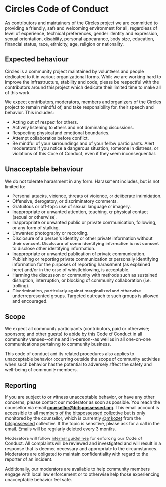 # Circles Code of Conduct

As contributors and maintainers of the Circles project we are committed to providing a friendly, safe and welcoming environment for all, regardless of level of experience, technical preferences, gender identity and expression, sexual orientation, disability, personal appearance, body size, education, financial status, race, ethnicity, age, religion or nationality.

## Expected behaviour

Circles is a community project maintained by volunteers and people dedicated to it in various organizational forms. While we are working hard to improve the infrastructure, stability and code, please be respectful with the contributors around this project which dedicate their limited time to make all of this work.

We expect contributors, moderators, members and organizers of the Circles project to remain mindful of, and take responsibility for, their speech and behavior. This includes:

* Acting out of respect for others.
* Actively listening to others and not dominating discussions.
* Respecting physical and emotional boundaries.
* Attempt collaboration before conflict.
* Be mindful of your surroundings and of your fellow participants. Alert moderators if you notice a dangerous situation, someone in distress, or violations of this Code of Conduct, even if they seem inconsequential.

## Unacceptable behaviour

We do not tolerate harassment in any form. Harassment includes, but is not limited to:

* Personal attacks, violence, threats of violence, or deliberate intimidation.
* Offensive, derogatory, or discriminatory comments.
* Gratuitous or off-topic use of sexual language or imagery.
* Inappropriate or unwanted attention, touching, or physical contact (sexual or otherwise).
* Inappropriate or unwanted public or private communication, following, or any form of stalking.
* Unwanted photography or recording.
* Disclosure of a person's identity or other private information without their consent. Disclosure of some identifying information is not consent to disclose other identifying information.
* Inappropriate or unwanted publication of private communication. Publishing or reporting private communication or personally identifying information for the purposes of reporting harassment (as explained here) and/or in the case of whistleblowing, is acceptable.
* Harming the discussion or community with methods such as sustained disruption, interruption, or blocking of community collaboration (i.e. trolling).
* Discrimination, particularly against marginalized and otherwise underrepresented groups. Targeted outreach to such groups is allowed and encouraged.

## Scope

We expect all community participants (contributors, paid or otherwise; sponsors; and other guests) to abide by this Code of Conduct in all community venues--online and in-person--as well as in all one-on-one communications pertaining to community business.

This code of conduct and its related procedures also applies to unacceptable behavior occurring outside the scope of community activities when such behavior has the potential to adversely affect the safety and well-being of community members.

## Reporting

If you are subject to or witness unacceptable behavior, or have any other concerns, please contact our moderator as soon as possible. You reach the counsellor via email **counsellor@bitspossessed.org**. This email account is accessible to all [members of the bitspossessed collective](https://github.com/orgs/CirclesUBI/teams/bitspossessed/members) but is only monitored by the counsellor, which is currently [@mikozet](https://github.com/mikozet) from the [bitspossessed](https://bitspossessed.org/) collective. If the topic is sensitive, please ask for a call in the email. Emails will be regularly deleted every 3 months.

Moderators will follow [internal guidelines](https://geekfeminism.wikia.org/wiki/Conference_anti-harassment/Responding_to_reports) for enforcing our Code of Conduct. All complaints will be reviewed and investigated and will result in a response that is deemed necessary and appropriate to the circumstances. Moderators are obligated to maintain confidentiality with regard to the reporter of an incident.

Additionally, our moderators are available to help community members engage with local law enforcement or to otherwise help those experiencing unacceptable behavior feel safe.
